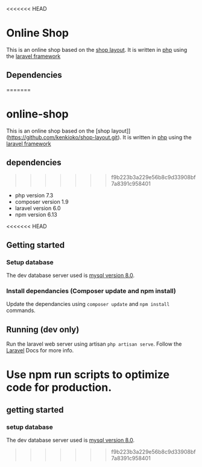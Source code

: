 <<<<<<< HEAD
# Online Shop

This is an online shop based on the [shop layout](https://github.com/kenkioko/shop-layout.git).
It is written in [php](https://www.php.net/) using the [laravel framework ](https://laravel.com)

## Dependencies
=======
# online-shop

This is an online shop based on the [shop layout]](https://github.com/kenkioko/shop-layout.git).
It is written in [php](https://www.php.net/) using the [laravel framework ](https://laravel.com)

## dependencies
>>>>>>> f9b223b3a229e56b8c9d33908bf7a8391c958401
* php version 7.3
* composer version 1.9
* laravel version 6.0
* npm version 6.13

<<<<<<< HEAD
## Getting started

### Setup database
The dev database server used is [mysql version 8.0](https://www.mysql.com/).

### Install dependancies (Composer update and npm install)
Update the dependancies using `composer update` and `npm install` commands.

## Running (dev only)
Run the laravel web server using artisan `php artisan serve`. Follow the [Laravel](https://laravel.com/docs/6.x) Docs for more info.

Use npm run scripts to optimize code for production.
=======
## getting started

### setup database
The dev database server used is [mysql version 8.0](https://www.mysql.com/).
>>>>>>> f9b223b3a229e56b8c9d33908bf7a8391c958401
